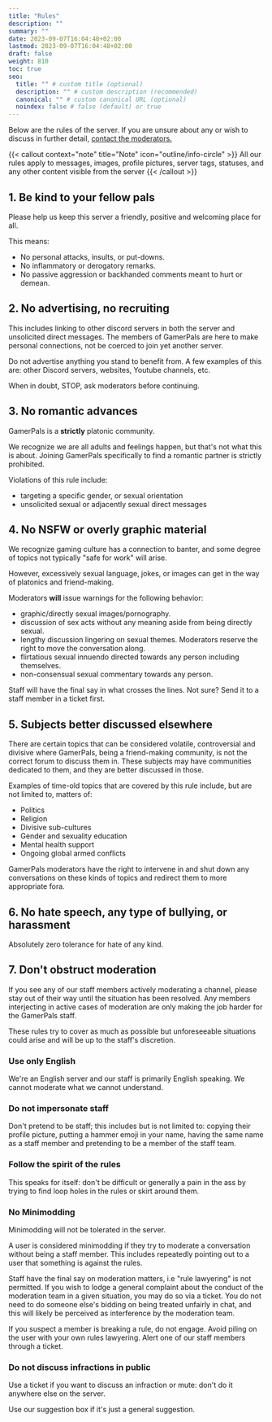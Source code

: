 ```yaml
---
title: "Rules"
description: ""
summary: ""
date: 2023-09-07T16:04:48+02:00
lastmod: 2023-09-07T16:04:48+02:00
draft: false
weight: 810
toc: true
seo:
  title: "" # custom title (optional)
  description: "" # custom description (recommended)
  canonical: "" # custom canonical URL (optional)
  noindex: false # false (default) or true
---
```


Below are the rules of the server. If you are unsure about any or wish to discuss in further detail, [contact the moderators.](https://discord.com/channels/142663614937956353/1374878540784337008)

{{< callout context="note" title="Note" icon="outline/info-circle" >}} All our rules apply to messages, images, profile pictures, server tags, statuses, and any other content visible from the server {{< /callout >}}

## 1. Be kind to your fellow pals

Please help us keep this server a friendly, positive and welcoming place for all.

This means:
- No personal attacks, insults, or put-downs.
- No inflammatory or derogatory remarks.
- No passive aggression or backhanded comments meant to hurt or demean.

## 2. No advertising, no recruiting

This includes linking to other discord servers in both the server and unsolicited direct messages. The members of GamerPals are here to make personal connections, not be coerced to join yet another server.

Do not advertise anything you stand to benefit from. A few examples of this are: other Discord servers, websites, Youtube channels, etc.

When in doubt, STOP, ask moderators before continuing.

## 3. No romantic advances

GamerPals is a **strictly** platonic community.

We recognize we are all adults and feelings happen, but that's not what this is about. Joining GamerPals specifically to find a romantic partner is strictly prohibited.

Violations of this rule include:
- targeting a specific gender, or sexual orientation
- unsolicited sexual or adjacently sexual direct messages

## 4. No NSFW or overly graphic material

We recognize gaming culture has a connection to banter, and some degree of topics not typically "safe for work" will arise.

However, excessively sexual language, jokes, or images can get in the way of platonics and friend-making.

Moderators **will** issue warnings for the following behavior:

- graphic/directly sexual images/pornography.
- discussion of sex acts without any meaning aside from being directly sexual.
- lengthy discussion lingering on sexual themes. Moderators reserve the right to move the conversation along.
- flirtatious sexual innuendo directed towards any person including themselves.
- non-consensual sexual commentary towards any person.

Staff will have the final say in what crosses the lines. Not sure? Send it to a staff member in a ticket first.

## 5. Subjects better discussed elsewhere

There are certain topics that can be considered volatile, controversial and divisive where GamerPals, being a friend-making community, is not the correct forum to discuss them in. These subjects may have communities dedicated to them, and they are better discussed in those.

Examples of time-old topics that are covered by this rule include, but are not limited to, matters of:

- Politics
- Religion
- Divisive sub-cultures
- Gender and sexuality education
- Mental health support
- Ongoing global armed conflicts

GamerPals moderators have the right to intervene in and shut down any conversations on these kinds of topics and redirect them to more appropriate fora.

## 6. No hate speech, any type of bullying, or harassment

Absolutely zero tolerance for hate of any kind.

## 7. Don't obstruct moderation

If you see any of our staff members actively moderating a channel, please stay out of their way until the situation has been resolved. Any members interjecting in active cases of moderation are only making the job harder for the GamerPals staff.

These rules try to cover as much as possible but unforeseeable situations could arise and will be up to the staff's discretion.

### Use only English

We're an English server and our staff is primarily English speaking. We cannot moderate what we cannot understand.

### Do not impersonate staff

Don't pretend to be staff; this includes but is not limited to: copying their profile picture, putting a hammer emoji in your name, having the same name as a staff member and pretending to be a member of the staff team.

### Follow the spirit of the rules

This speaks for itself: don't be difficult or generally a pain in the ass by trying to find loop holes in the rules or skirt around them.

### No Minimodding

Minimodding will not be tolerated in the server.

A user is considered minimodding if they try to moderate a conversation without being a staff member. This includes repeatedly pointing out to a user that something is against the rules.

Staff have the final say on moderation matters, i.e "rule lawyering" is not permitted. If you wish to lodge a general complaint about the conduct of the moderation team in a given situation, you may do so via a ticket. You do not need to do someone else's bidding on being treated unfairly in chat, and this will likely be perceived as interference by the moderation team.

If you suspect a member is breaking a rule, do not engage. Avoid piling on the user with your own rules lawyering. Alert one of our staff members through a ticket.

### Do not discuss infractions in public

Use a ticket if you want to discuss an infraction or mute: don't do it anywhere else on the server.

Use our suggestion box if it's just a general suggestion.
